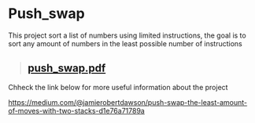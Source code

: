 # Push_swap
This project sort a list of numbers using limited instructions, the goal is to sort any amount of numbers in the least possible number of instructions
> ## [push_swap.pdf](../push_swap.en.pdf)
Chheck the link below for more useful information about the project

https://medium.com/@jamierobertdawson/push-swap-the-least-amount-of-moves-with-two-stacks-d1e76a71789a
